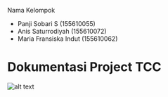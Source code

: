 Nama Kelompok
- Panji Sobari S (155610055)
- Anis Saturrodiyah (155610072)
- Maria Fransiska Indut (155610062)

# Dokumentasi Project TCC

![alt text](https://github.com/panjisob/Project-tcc/tree/master/ss/1.png)
